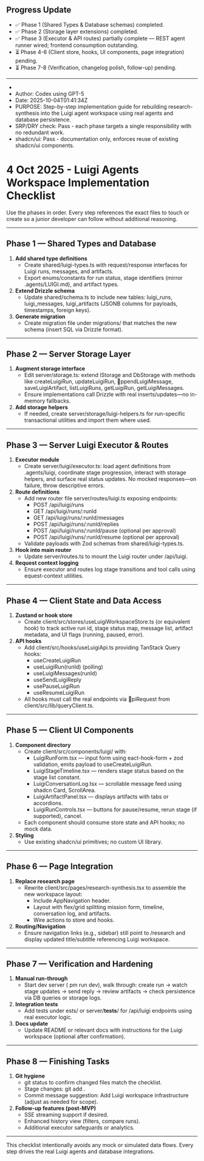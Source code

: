 ﻿## Progress Update
- ✅ Phase 1 (Shared Types & Database schemas) completed.
- ✅ Phase 2 (Storage layer extensions) completed.
- ✅ Phase 3 (Executor & API routes) partially complete — REST agent runner wired; frontend consumption outstanding.
- ⏳ Phase 4-6 (Client store, hooks, UI components, page integration) pending.
- ⏳ Phase 7-8 (Verification, changelog polish, follow-up) pending.

---

*
* Author: Codex using GPT-5
* Date: 2025-10-04T01:41:34Z
* PURPOSE: Step-by-step implementation guide for rebuilding research-synthesis into the Luigi agent workspace using real agents and database persistence.
* SRP/DRY check: Pass - each phase targets a single responsibility with no redundant work.
* shadcn/ui: Pass - documentation only, enforces reuse of existing shadcn/ui components.

# 4 Oct 2025 - Luigi Agents Workspace Implementation Checklist

Use the phases in order. Every step references the exact files to touch or create so a junior developer can follow without additional reasoning.

---

## Phase 1 — Shared Types and Database
1. **Add shared type definitions**
   - Create shared/luigi-types.ts with request/response interfaces for Luigi runs, messages, and artifacts.
   - Export enums/constants for run status, stage identifiers (mirror .agents/LUIGI.md), and artifact types.
2. **Extend Drizzle schema**
   - Update shared/schema.ts to include new tables: luigi_runs, luigi_messages, luigi_artifacts (JSONB columns for payloads, timestamps, foreign keys).
3. **Generate migration**
   - Create migration file under migrations/ that matches the new schema (insert SQL via Drizzle format).

---

## Phase 2 — Server Storage Layer
1. **Augment storage interface**
   - Edit server/storage.ts: extend IStorage and DbStorage with methods like createLuigiRun, updateLuigiRun, ppendLuigiMessage, saveLuigiArtifact, listLuigiRuns, getLuigiRun, getLuigiMessages.
   - Ensure implementations call Drizzle with real inserts/updates—no in-memory fallbacks.
2. **Add storage helpers**
   - If needed, create server/storage/luigi-helpers.ts for run-specific transactional utilities and import them where used.

---

## Phase 3 — Server Luigi Executor & Routes
1. **Executor module**
   - Create server/luigi/executor.ts: load agent definitions from .agents/luigi, coordinate stage progression, interact with storage helpers, and surface real status updates. No mocked responses—on failure, throw descriptive errors.
2. **Route definitions**
   - Add new router file server/routes/luigi.ts exposing endpoints:
     - POST /api/luigi/runs
     - GET /api/luigi/runs/:runId
     - GET /api/luigi/runs/:runId/messages
     - POST /api/luigi/runs/:runId/replies
     - POST /api/luigi/runs/:runId/pause (optional per approval)
     - POST /api/luigi/runs/:runId/resume (optional per approval)
   - Validate payloads with Zod schemas from shared/luigi-types.ts.
3. **Hook into main router**
   - Update server/routes.ts to mount the Luigi router under /api/luigi.
4. **Request context logging**
   - Ensure executor and routes log stage transitions and tool calls using equest-context utilities.

---

## Phase 4 — Client State and Data Access
1. **Zustand or hook store**
   - Create client/src/stores/useLuigiWorkspaceStore.ts (or equivalent hook) to track active run id, stage status map, message list, artifact metadata, and UI flags (running, paused, error).
2. **API hooks**
   - Add client/src/hooks/useLuigiApi.ts providing TanStack Query hooks:
     - useCreateLuigiRun
     - useLuigiRun(runId) (polling)
     - useLuigiMessages(runId)
     - useSendLuigiReply
     - usePauseLuigiRun
     - useResumeLuigiRun
   - All hooks must call the real endpoints via piRequest from client/src/lib/queryClient.ts.

---

## Phase 5 — Client UI Components
1. **Component directory**
   - Create client/src/components/luigi/ with:
     - LuigiRunForm.tsx — input form using eact-hook-form + zod validation, emits payload to useCreateLuigiRun.
     - LuigiStageTimeline.tsx — renders stage status based on the stage list constant.
     - LuigiConversationLog.tsx — scrollable message feed using shadcn Card, ScrollArea.
     - LuigiArtifactPanel.tsx — displays artifacts with tabs or accordions.
     - LuigiRunControls.tsx — buttons for pause/resume, rerun stage (if supported), cancel.
   - Each component should consume store state and API hooks; no mock data.
2. **Styling**
   - Use existing shadcn/ui primitives; no custom UI library.

---

## Phase 6 — Page Integration
1. **Replace research page**
   - Rewrite client/src/pages/research-synthesis.tsx to assemble the new workspace layout:
     - Include AppNavigation header.
     - Layout with flex/grid splitting mission form, timeline, conversation log, and artifacts.
     - Wire actions to store and hooks.
2. **Routing/Navigation**
   - Ensure navigation links (e.g., sidebar) still point to /research and display updated title/subtitle referencing Luigi workspace.

---

## Phase 7 — Verification and Hardening
1. **Manual run-through**
   - Start dev server (
pm run dev), walk through: create run → watch stage updates → send reply → review artifacts → check persistence via DB queries or storage logs.
2. **Integration tests**
   - Add tests under 	ests/ or server/__tests__/ for /api/luigi endpoints using real executor logic.
3. **Docs update**
   - Update README or relevant docs with instructions for the Luigi workspace (optional after confirmation).

---

## Phase 8 — Finishing Tasks
1. **Git hygiene**
   - git status to confirm changed files match the checklist.
   - Stage changes: git add <files>.
   - Commit message suggestion: Add Luigi workspace infrastructure (adjust as needed for scope).
2. **Follow-up features (post-MVP)**
   - SSE streaming support if desired.
   - Enhanced history view (filters, compare runs).
   - Additional executor safeguards or analytics.

---

This checklist intentionally avoids any mock or simulated data flows. Every step drives the real Luigi agents and database integrations.



